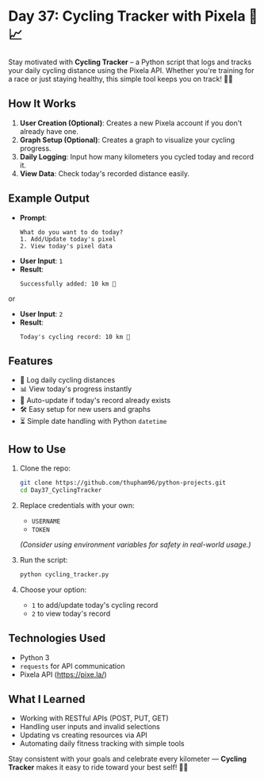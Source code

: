 # Day 37: Cycling Tracker with Pixela 🚴📈

Stay motivated with **Cycling Tracker** – a Python script that logs and tracks your daily cycling distance using the Pixela API. Whether you're training for a race or just staying healthy, this simple tool keeps you on track! 🚀💪

## How It Works

1. **User Creation (Optional)**: Creates a new Pixela account if you don't already have one.
2. **Graph Setup (Optional)**: Creates a graph to visualize your cycling progress.
3. **Daily Logging**: Input how many kilometers you cycled today and record it.
4. **View Data**: Check today's recorded distance easily.

## Example Output

- **Prompt**:  
  ```text
  What do you want to do today?
  1. Add/Update today's pixel
  2. View today's pixel data
  ```
- **User Input**: `1`
- **Result**:  
  ```text
  Successfully added: 10 km 🚴
  ```
  
or

- **User Input**: `2`
- **Result**:  
  ```text
  Today's cycling record: 10 km 🚴
  ```

## Features

- 🚴 Log daily cycling distances  
- 📊 View today's progress instantly  
- 🔧 Auto-update if today's record already exists  
- 🛠️ Easy setup for new users and graphs  
- ⏳ Simple date handling with Python `datetime`

## How to Use

1. Clone the repo:
   ```bash
   git clone https://github.com/thupham96/python-projects.git
   cd Day37_CyclingTracker
   ```

2. Replace credentials with your own:
   - `USERNAME`
   - `TOKEN`
   
   *(Consider using environment variables for safety in real-world usage.)*

3. Run the script:
   ```bash
   python cycling_tracker.py
   ```

4. Choose your option:
   - `1` to add/update today's cycling record
   - `2` to view today's record

## Technologies Used

- Python 3
- `requests` for API communication
- Pixela API (https://pixe.la/)

## What I Learned

- Working with RESTful APIs (POST, PUT, GET)
- Handling user inputs and invalid selections
- Updating vs creating resources via API
- Automating daily fitness tracking with simple tools

Stay consistent with your goals and celebrate every kilometer — **Cycling Tracker** makes it easy to ride toward your best self! 🚴🌟

